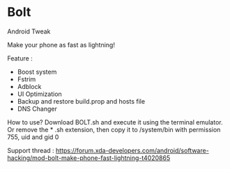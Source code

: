 # Bolt
Android Tweak

Make your phone as fast as lightning!

Feature :
- Boost system
- Fstrim
- Adblock
- UI Optimization
- Backup and restore build.prop and hosts file
- DNS Changer

How to use?
Download BOLT.sh and execute it using the terminal emulator.
Or remove the * .sh extension, then copy it to /system/bin with permission 755, uid and gid 0

Support thread : https://forum.xda-developers.com/android/software-hacking/mod-bolt-make-phone-fast-lightning-t4020865
